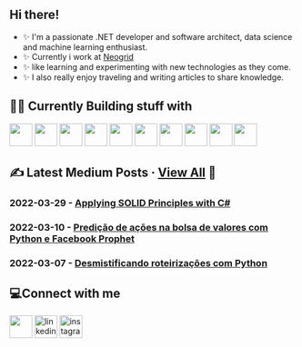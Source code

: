 ## Hi there!

- ✨ I'm a passionate .NET developer and software architect, data science and machine learning enthusiast.
- ✨ Currently i work at [Neogrid](https://neogrid.com/)
- ✨ like learning and experimenting with new technologies as they come.
- ✨ I also really enjoy traveling and writing articles to share knowledge.


## 👨‍💻 Currently Building stuff with 

<p>
<code><img height="40" width="40" src="https://static.cdnlogo.com/logos/c/27/c.svg"></code>
<code><img height="40" width="40" src="https://upload.wikimedia.org/wikipedia/commons/thumb/a/a3/.NET_Logo.svg/1024px-.NET_Logo.svg.png"></code>
<code><img height="40" width="40" src="https://upload.wikimedia.org/wikipedia/commons/thumb/c/c3/Python-logo-notext.svg/1024px-Python-logo-notext.svg.png"></code>
<code><img height="40" width="40" src="https://seeklogo.com/images/N/nodejs-logo-FBE122E377-seeklogo.com.png"></code>
<code><img height="40" width="40" src="https://upload.wikimedia.org/wikipedia/commons/thumb/f/fa/Microsoft_Azure.svg/1200px-Microsoft_Azure.svg.png"></code>
<code><img height="40" width="40" src="https://www.svgrepo.com/show/331370/docker.svg"></code>
<code><img height="40" width="40" src="https://seeklogo.com/images/K/kubernetes-logo-3A67038EAB-seeklogo.com.png"></code>
<code><img height="40" width="40" src="https://www.svgrepo.com/show/331488/mongodb.svg"></code>  
<code><img height="40" width="40" src="https://raw.githubusercontent.com/newrelic/newrelic-quickstarts/v0.106.0/quickstarts/azure/azure-service-bus/logo.svg"></code>
<code><img height="40" width="40" src="https://linkurious.com/assets/uploads/2022/02/image-4.png"></code>
</p>

## ✍️ Latest Medium Posts · [View All](https://medium.com/@lucasdiogodasilva) 🚀

### 2022-03-29 - [Applying SOLID Principles with C#](https://medium.com/neogrid/applying-solid-principle-with-c-20b00f6879f6)

### 2022-03-10 - [Predição de ações na bolsa de valores com Python e Facebook Prophet](https://medium.com/neogrid/predi%C3%A7%C3%A3o-de-a%C3%A7%C3%B5es-na-bolsa-de-valores-com-python-e-facebook-prophet-64c6c154b176)

### 2022-03-07 - [Desmistificando roteirizações com Python](https://medium.com/neogrid/desmistificando-roteiriza%C3%A7%C3%B5es-com-python-5b80f940a6fb)


## 💻Connect with me
<p>
<a href="https://twitter.com/diogo9600" target="blank"><img align="center" src="https://www.freeiconspng.com/thumbs/logo-twitter-png/blue-twitter-transparent-png-2.png" height="40" width="40" /></a>
<a href="https://www.linkedin.com/in/lucas-diogo-da-silva/" target="blank"><img align="center" src="https://cdn-icons-png.flaticon.com/512/174/174857.png" alt="linkedin" height="40" width="40" /></a>
<a href="https://www.instagram.com/ldiogo96/" target="blank"><img align="center" src="https://upload.wikimedia.org/wikipedia/commons/thumb/a/a5/Instagram_icon.png/640px-Instagram_icon.png" alt="instagram" height="40" width="40" /></a>
</p>
